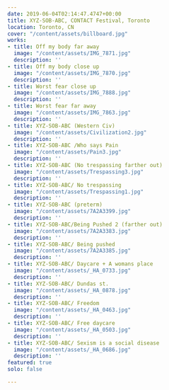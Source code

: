 ```yaml
---
date: 2019-06-04T02:14:47.4747+00:00
title: XYZ-SOB-ABC, CONTACT Festival, Toronto
location: Toronto, CN
cover: "/content/assets/billboard.jpg"
works:
- title: Off my body far away
  image: "/content/assets/IMG_7871.jpg"
  description: ''
- title: Off my body close up
  image: "/content/assets/IMG_7870.jpg"
  description: ''
- title: Worst fear close up
  image: "/content/assets/IMG_7888.jpg"
  description: ''
- title: Worst fear far away
  image: "/content/assets/IMG_7863.jpg"
  description: ''
- title: XYZ-SOB-ABC (Western Civ)
  image: "/content/assets/Civilization2.jpg"
  description: ''
- title: XYZ-SOB-ABC /Who says Pain
  image: "/content/assets/Pain3.jpg"
  description: ''
- title: XYZ-SOB-ABC (No trespassing farther out)
  image: "/content/assets/Trespassing3.jpg"
  description: ''
- title: XYZ-SOB-ABC/ No trespassing
  image: "/content/assets/Trespassing1.jpg"
  description: ''
- title: XYZ-SOB-ABC (preterm)
  image: "/content/assets/7A2A3399.jpg"
  description: ''
- title: XYZ-SOB-ABC/Being Pushed 2 (farther out)
  image: "/content/assets/7A2A3383.jpg"
  description: ''
- title: XYZ-SOB-ABC/ Being pushed
  image: "/content/assets/7A2A3385.jpg"
  description: ''
- title: XYZ-SOB-ABC/ Daycare + A womans place
  image: "/content/assets/_HA_0733.jpg"
  description: ''
- title: XYZ-SOB-ABC/ Dundas st.
  image: "/content/assets/_HA_0878.jpg"
  description: ''
- title: XYZ-SOB-ABC/ Freedom
  image: "/content/assets/_HA_0463.jpg"
  description: ''
- title: XYZ-SOB-ABC/ Free daycare
  image: "/content/assets/_HA_0503.jpg"
  description: ''
- title: XYZ-SOB-ABC/ Sexism is a social disease
  image: "/content/assets/_HA_0686.jpg"
  description: ''
featured: true
solo: false

---
```

